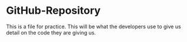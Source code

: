 # GitHub-Repository
This is a file for practice.
This will be what the developers use to give us detail on the code they are giving us.
